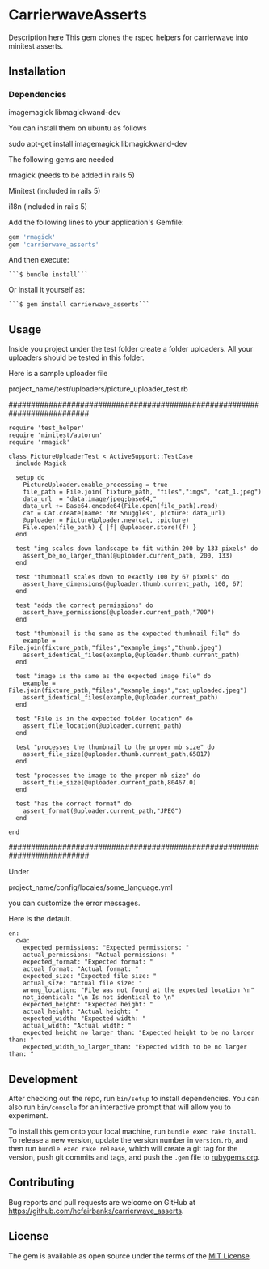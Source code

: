 # CarrierwaveAsserts

Description here
This gem clones the rspec helpers for carrierwave into minitest asserts.

## Installation

### Dependencies

imagemagick libmagickwand-dev

You can install them on ubuntu as follows

sudo apt-get install imagemagick libmagickwand-dev


The following gems are needed

rmagick  (needs to be added in rails 5)

Minitest (included in rails 5)  

i18n     (included in rails 5)

Add the following lines to your application's Gemfile:
```ruby
gem 'rmagick'
gem 'carrierwave_asserts'
```

And then execute:

    ```$ bundle install```

Or install it yourself as:

    ```$ gem install carrierwave_asserts```

## Usage

Inside you project under the test folder create a folder uploaders.
All your uploaders should be tested in this folder.

Here is a sample uploader file

project_name/test/uploaders/picture_uploader_test.rb

##########################################################################
```
require 'test_helper'
require 'minitest/autorun'
require 'rmagick'

class PictureUploaderTest < ActiveSupport::TestCase
  include Magick

  setup do
    PictureUploader.enable_processing = true
    file_path = File.join( fixture_path, "files","imgs", "cat_1.jpeg")
    data_url  = "data:image/jpeg;base64,"
    data_url += Base64.encode64(File.open(file_path).read)
    cat = Cat.create(name: 'Mr Snuggles', picture: data_url)
    @uploader = PictureUploader.new(cat, :picture)
    File.open(file_path) { |f| @uploader.store!(f) }
  end

  test "img scales down landscape to fit within 200 by 133 pixels" do
    assert_be_no_larger_than(@uploader.current_path, 200, 133)
  end

  test "thumbnail scales down to exactly 100 by 67 pixels" do
    assert_have_dimensions(@uploader.thumb.current_path, 100, 67)
  end

  test "adds the correct permissions" do
    assert_have_permissions(@uploader.current_path,"700")
  end

  test "thumbnail is the same as the expected thumbnail file" do
    example = File.join(fixture_path,"files","example_imgs","thumb.jpeg")
    assert_identical_files(example,@uploader.thumb.current_path)
  end

  test "image is the same as the expected image file" do
    example = File.join(fixture_path,"files","example_imgs","cat_uploaded.jpeg")
    assert_identical_files(example,@uploader.current_path)
  end

  test "File is in the expected folder location" do
    assert_file_location(@uploader.current_path)
  end

  test "processes the thumbnail to the proper mb size" do
    assert_file_size(@uploader.thumb.current_path,65817)
  end

  test "processes the image to the proper mb size" do
    assert_file_size(@uploader.current_path,80467.0)
  end

  test "has the correct format" do
    assert_format(@uploader.current_path,"JPEG")
  end

end
```
##########################################################################

Under

project_name/config/locales/some_language.yml

you can customize the error messages.

Here is the default.
```
en:
  cwa:
    expected_permissions: "Expected permissions: "
    actual_permissions: "Actual permissions: "
    expected_format: "Expected format: "
    actual_format: "Actual format: "
    expected_size: "Expected file size: "
    actual_size: "Actual file size: "
    wrong_location: "File was not found at the expected location \n"
    not_identical: "\n Is not identical to \n"
    expected_height: "Expected height: "
    actual_height: "Actual height: "
    expected_width: "Expected width: "
    actual_width: "Actual width: "
    expected_height_no_larger_than: "Expected height to be no larger than: "
    expected_width_no_larger_than: "Expected width to be no larger than: "
```

## Development

After checking out the repo, run `bin/setup` to install dependencies. You can also run `bin/console` for an interactive prompt that will allow you to experiment.

To install this gem onto your local machine, run `bundle exec rake install`. To release a new version, update the version number in `version.rb`, and then run `bundle exec rake release`, which will create a git tag for the version, push git commits and tags, and push the `.gem` file to [rubygems.org](https://rubygems.org).

## Contributing

Bug reports and pull requests are welcome on GitHub at https://github.com/hcfairbanks/carrierwave_asserts.

## License

The gem is available as open source under the terms of the [MIT License](https://opensource.org/licenses/MIT).
